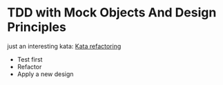 # TDD with Mock Objects And Design Principles

just an interesting kata: [Kata refactoring](https://github.com/lucaminudel/TDDwithMockObjectsAndDesignPrinciples/blob/master/TDDMicroExercises/PHP/TirePressureMonitoringSystem)

 * Test first
 * Refactor
 * Apply a new design

